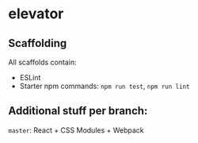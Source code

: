 # elevator

## Scaffolding

All scaffolds contain:
- ESLint
- Starter npm commands: `npm run test`, `npm run lint`

## Additional stuff per branch:

`master`: React + CSS Modules + Webpack

